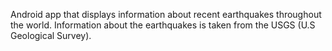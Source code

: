 Android app that displays information about recent earthquakes throughout the world. Information about the earthquakes is taken from the USGS (U.S Geological Survey). 
